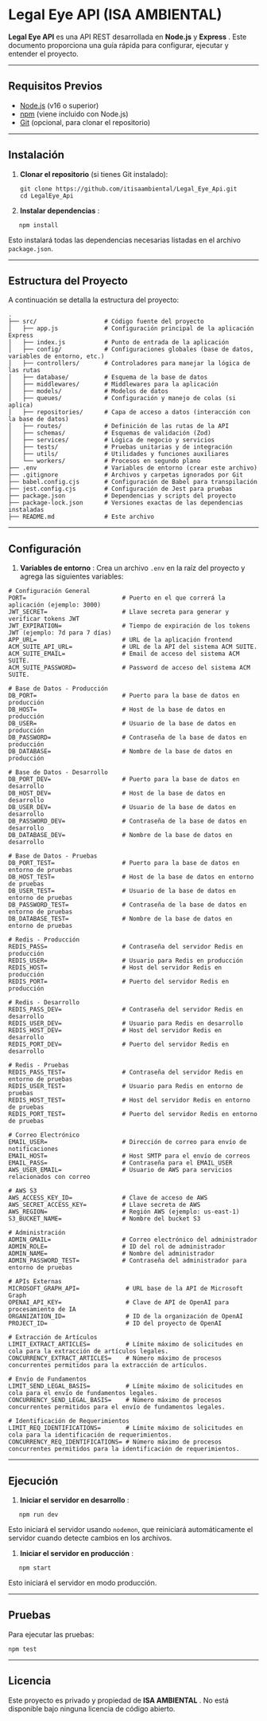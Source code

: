 # Legal Eye API (ISA AMBIENTAL)

**Legal Eye API** es una API REST desarrollada en **Node.js** y  **Express** . Este documento proporciona una guía rápida para configurar, ejecutar y entender el proyecto.

---

## Requisitos Previos

* [Node.js](https://nodejs.org/) (v16 o superior)
* [npm](https://www.npmjs.com/) (viene incluido con Node.js)
* [Git](https://git-scm.com/) (opcional, para clonar el repositorio)

---

## Instalación

1. **Clonar el repositorio** (si tienes Git instalado):

   ```
   git clone https://github.com/itisaambiental/Legal_Eye_Api.git
   cd LegalEye_Api
   ```
2. **Instalar dependencias** :

```
   npm install
```

   Esto instalará todas las dependencias necesarias listadas en el archivo `package.json`.

---

## Estructura del Proyecto

A continuación se detalla la estructura del proyecto:

```
.
├── src/                   # Código fuente del proyecto
│   ├── app.js             # Configuración principal de la aplicación Express
│   ├── index.js           # Punto de entrada de la aplicación
│   ├── config/            # Configuraciones globales (base de datos, variables de entorno, etc.)
│   ├── controllers/       # Controladores para manejar la lógica de las rutas
│   ├── database/          # Esquema de la base de datos
│   ├── middlewares/       # Middlewares para la aplicación
│   ├── models/            # Modelos de datos
│   ├── queues/            # Configuración y manejo de colas (si aplica)
│   ├── repositories/      # Capa de acceso a datos (interacción con la base de datos)
│   ├── routes/            # Definición de las rutas de la API
│   ├── schemas/           # Esquemas de validación (Zod)
│   ├── services/          # Lógica de negocio y servicios
│   ├── tests/             # Pruebas unitarias y de integración
│   ├── utils/             # Utilidades y funciones auxiliares
│   └── workers/           # Procesos en segundo plano
├── .env                   # Variables de entorno (crear este archivo)
├── .gitignore             # Archivos y carpetas ignorados por Git
├── babel.config.cjs       # Configuración de Babel para transpilación
├── jest.config.cjs        # Configuración de Jest para pruebas
├── package.json           # Dependencias y scripts del proyecto
├── package-lock.json      # Versiones exactas de las dependencias instaladas
├── README.md              # Este archivo
```

---

## Configuración

1. **Variables de entorno** :
   Crea un archivo `.env` en la raíz del proyecto y agrega las siguientes variables:

```
# Configuración General
PORT=                           # Puerto en el que correrá la aplicación (ejemplo: 3000)
JWT_SECRET=                     # Llave secreta para generar y verificar tokens JWT
JWT_EXPIRATION=                 # Tiempo de expiración de los tokens JWT (ejemplo: 7d para 7 días)
APP_URL=                        # URL de la aplicación frontend
ACM_SUITE_API_URL=              # URL de la API del sistema ACM SUITE.
ACM_SUITE_EMAIL=                # Email de acceso del sistema ACM SUITE.
ACM_SUITE_PASSWORD=             # Password de acceso del sistema ACM SUITE.

# Base de Datos - Producción
DB_PORT=                        # Puerto para la base de datos en producción
DB_HOST=                        # Host de la base de datos en producción
DB_USER=                        # Usuario de la base de datos en producción
DB_PASSWORD=                    # Contraseña de la base de datos en producción
DB_DATABASE=                    # Nombre de la base de datos en producción

# Base de Datos - Desarrollo
DB_PORT_DEV=                    # Puerto para la base de datos en desarrollo
DB_HOST_DEV=                    # Host de la base de datos en desarrollo
DB_USER_DEV=                    # Usuario de la base de datos en desarrollo
DB_PASSWORD_DEV=                # Contraseña de la base de datos en desarrollo
DB_DATABASE_DEV=                # Nombre de la base de datos en desarrollo

# Base de Datos - Pruebas 
DB_PORT_TEST=                   # Puerto para la base de datos en entorno de pruebas
DB_HOST_TEST=                   # Host de la base de datos en entorno de pruebas
DB_USER_TEST=                   # Usuario de la base de datos en entorno de pruebas
DB_PASSWORD_TEST=               # Contraseña de la base de datos en entorno de pruebas
DB_DATABASE_TEST=               # Nombre de la base de datos en entorno de pruebas

# Redis - Producción
REDIS_PASS=                     # Contraseña del servidor Redis en producción
REDIS_USER=                     # Usuario para Redis en producción
REDIS_HOST=                     # Host del servidor Redis en producción
REDIS_PORT=                     # Puerto del servidor Redis en producción

# Redis - Desarrollo
REDIS_PASS_DEV=                 # Contraseña del servidor Redis en desarrollo
REDIS_USER_DEV=                 # Usuario para Redis en desarrollo
REDIS_HOST_DEV=                 # Host del servidor Redis en desarrollo
REDIS_PORT_DEV=                 # Puerto del servidor Redis en desarrollo

# Redis - Pruebas
REDIS_PASS_TEST=                # Contraseña del servidor Redis en entorno de pruebas
REDIS_USER_TEST=                # Usuario para Redis en entorno de pruebas
REDIS_HOST_TEST=                # Host del servidor Redis en entorno de pruebas
REDIS_PORT_TEST=                # Puerto del servidor Redis en entorno de pruebas

# Correo Electrónico
EMAIL_USER=                     # Dirección de correo para envío de notificaciones
EMAIL_HOST=                     # Host SMTP para el envío de correos
EMAIL_PASS=                     # Contraseña para el EMAIL_USER
AWS_USER_EMAIL=                 # Usuario de AWS para servicios relacionados con correo

# AWS S3
AWS_ACCESS_KEY_ID=              # Clave de acceso de AWS
AWS_SECRET_ACCESS_KEY=          # Llave secreta de AWS
AWS_REGION=                     # Región AWS (ejemplo: us-east-1)
S3_BUCKET_NAME=                 # Nombre del bucket S3

# Administración
ADMIN_GMAIL=                    # Correo electrónico del administrador
ADMIN_ROLE=                     # ID del rol de administrador
ADMIN_NAME=                     # Nombre del administrador
ADMIN_PASSWORD_TEST=            # Contraseña del administrador para entorno de pruebas

# APIs Externas
MICROSOFT_GRAPH_API=             # URL base de la API de Microsoft Graph
OPENAI_API_KEY=                  # Clave de API de OpenAI para procesamiento de IA
ORGANIZATION_ID=                 # ID de la organización de OpenAI
PROJECT_ID=                      # ID del proyecto de OpenAI

# Extracción de Artículos
LIMIT_EXTRACT_ARTICLES=          # Límite máximo de solicitudes en cola para la extracción de artículos legales.
CONCURRENCY_EXTRACT_ARTICLES=    # Número máximo de procesos concurrentes permitidos para la extracción de artículos.

# Envío de Fundamentos
LIMIT_SEND_LEGAL_BASIS=          # Límite máximo de solicitudes en cola para el envío de fundamentos legales.
CONCURRENCY_SEND_LEGAL_BASIS=    # Número máximo de procesos concurrentes permitidos para el envío de fundamentos legales.

# Identificación de Requerimientos
LIMIT_REQ_IDENTIFICATIONS=       # Límite máximo de solicitudes en cola para la identificación de requerimientos.
CONCURRENCY_REQ_IDENTIFICATIONS= # Número máximo de procesos concurrentes permitidos para la identificación de requerimientos.

```

---

## Ejecución

1. **Iniciar el servidor en desarrollo** :

```
   npm run dev
```

   Esto iniciará el servidor usando `nodemon`, que reiniciará automáticamente el servidor cuando detecte cambios en los archivos.

1. **Iniciar el servidor en producción** :

```
   npm start
```

   Esto iniciará el servidor en modo producción.

---

## Pruebas

Para ejecutar las pruebas:

```
npm test
```

---

## Licencia

Este proyecto es privado y propiedad de  **ISA AMBIENTAL** . No está disponible bajo ninguna licencia de código abierto.
